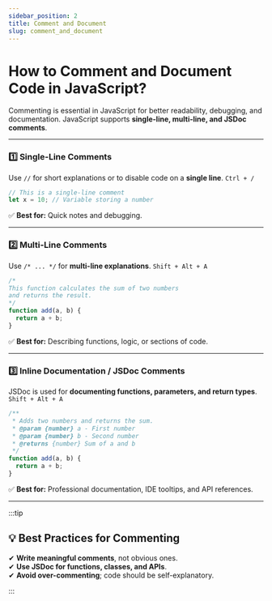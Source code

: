 ```yaml
---
sidebar_position: 2
title: Comment and Document
slug: comment_and_document
---
```


# How to Comment and Document Code in JavaScript?

Commenting is essential in JavaScript for better readability, debugging, and documentation. JavaScript supports **single-line, multi-line, and JSDoc comments**.

---

### 1️⃣ Single-Line Comments

Use `//` for short explanations or to disable code on a **single line**.
`Ctrl + /`

```js
// This is a single-line comment
let x = 10; // Variable storing a number
```

✅ **Best for:** Quick notes and debugging.

---

### 2️⃣ Multi-Line Comments

Use `/* ... */` for **multi-line explanations**. `Shift + Alt + A`

```js
/*
This function calculates the sum of two numbers
and returns the result.
*/
function add(a, b) {
  return a + b;
}
```

✅ **Best for:** Describing functions, logic, or sections of code.

---

### 3️⃣ Inline Documentation / JSDoc Comments

JSDoc is used for **documenting functions, parameters, and return types**. `Shift + Alt + A`

```js
/**
 * Adds two numbers and returns the sum.
 * @param {number} a - First number
 * @param {number} b - Second number
 * @returns {number} Sum of a and b
 */
function add(a, b) {
  return a + b;
}
```

✅ **Best for:** Professional documentation, IDE tooltips, and API references.

---

:::tip

## **💡 Best Practices for Commenting**

✔ **Write meaningful comments**, not obvious ones.  
✔ **Use JSDoc for functions, classes, and APIs**.  
✔ **Avoid over-commenting**; code should be self-explanatory.

:::
